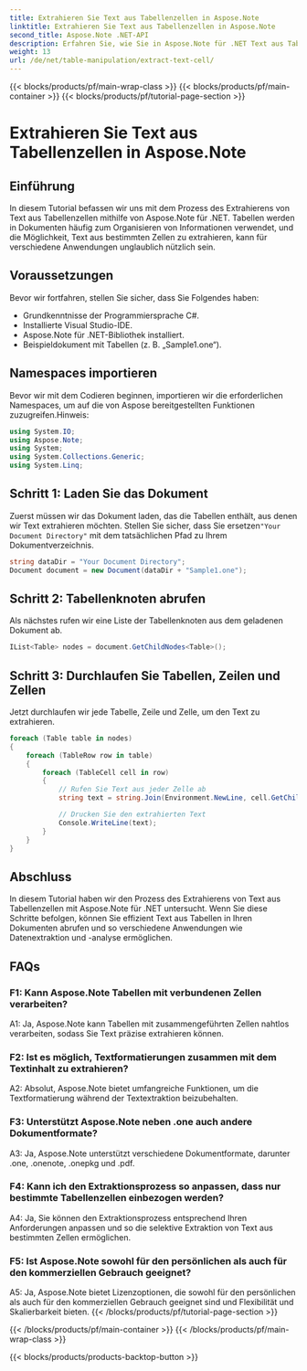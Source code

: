 ```yaml
---
title: Extrahieren Sie Text aus Tabellenzellen in Aspose.Note
linktitle: Extrahieren Sie Text aus Tabellenzellen in Aspose.Note
second_title: Aspose.Note .NET-API
description: Erfahren Sie, wie Sie in Aspose.Note für .NET Text aus Tabellenzellen extrahieren. Erweitern Sie mühelos Ihre Möglichkeiten zur Dokumentenverarbeitung.
weight: 13
url: /de/net/table-manipulation/extract-text-cell/
---
```


{{< blocks/products/pf/main-wrap-class >}}
{{< blocks/products/pf/main-container >}}
{{< blocks/products/pf/tutorial-page-section >}}

# Extrahieren Sie Text aus Tabellenzellen in Aspose.Note

## Einführung

In diesem Tutorial befassen wir uns mit dem Prozess des Extrahierens von Text aus Tabellenzellen mithilfe von Aspose.Note für .NET. Tabellen werden in Dokumenten häufig zum Organisieren von Informationen verwendet, und die Möglichkeit, Text aus bestimmten Zellen zu extrahieren, kann für verschiedene Anwendungen unglaublich nützlich sein.

## Voraussetzungen

Bevor wir fortfahren, stellen Sie sicher, dass Sie Folgendes haben:

- Grundkenntnisse der Programmiersprache C#.
- Installierte Visual Studio-IDE.
- Aspose.Note für .NET-Bibliothek installiert.
- Beispieldokument mit Tabellen (z. B. „Sample1.one“).

## Namespaces importieren

Bevor wir mit dem Codieren beginnen, importieren wir die erforderlichen Namespaces, um auf die von Aspose bereitgestellten Funktionen zuzugreifen.Hinweis:

```csharp
using System.IO;
using Aspose.Note;
using System;
using System.Collections.Generic;
using System.Linq;
```

## Schritt 1: Laden Sie das Dokument

 Zuerst müssen wir das Dokument laden, das die Tabellen enthält, aus denen wir Text extrahieren möchten. Stellen Sie sicher, dass Sie ersetzen`"Your Document Directory"` mit dem tatsächlichen Pfad zu Ihrem Dokumentverzeichnis.

```csharp
string dataDir = "Your Document Directory";
Document document = new Document(dataDir + "Sample1.one");
```

## Schritt 2: Tabellenknoten abrufen

Als nächstes rufen wir eine Liste der Tabellenknoten aus dem geladenen Dokument ab.

```csharp
IList<Table> nodes = document.GetChildNodes<Table>();
```

## Schritt 3: Durchlaufen Sie Tabellen, Zeilen und Zellen

Jetzt durchlaufen wir jede Tabelle, Zeile und Zelle, um den Text zu extrahieren.

```csharp
foreach (Table table in nodes)
{
    foreach (TableRow row in table)
    {
        foreach (TableCell cell in row)
        {
            // Rufen Sie Text aus jeder Zelle ab
            string text = string.Join(Environment.NewLine, cell.GetChildNodes<RichText>().Select(e => e.Text)) + Environment.NewLine;

            // Drucken Sie den extrahierten Text
            Console.WriteLine(text);
        }
    }
}
```

## Abschluss

In diesem Tutorial haben wir den Prozess des Extrahierens von Text aus Tabellenzellen mit Aspose.Note für .NET untersucht. Wenn Sie diese Schritte befolgen, können Sie effizient Text aus Tabellen in Ihren Dokumenten abrufen und so verschiedene Anwendungen wie Datenextraktion und -analyse ermöglichen.

## FAQs

### F1: Kann Aspose.Note Tabellen mit verbundenen Zellen verarbeiten?

A1: Ja, Aspose.Note kann Tabellen mit zusammengeführten Zellen nahtlos verarbeiten, sodass Sie Text präzise extrahieren können.

### F2: Ist es möglich, Textformatierungen zusammen mit dem Textinhalt zu extrahieren?

A2: Absolut, Aspose.Note bietet umfangreiche Funktionen, um die Textformatierung während der Textextraktion beizubehalten.

### F3: Unterstützt Aspose.Note neben .one auch andere Dokumentformate?

A3: Ja, Aspose.Note unterstützt verschiedene Dokumentformate, darunter .one, .onenote, .onepkg und .pdf.

### F4: Kann ich den Extraktionsprozess so anpassen, dass nur bestimmte Tabellenzellen einbezogen werden?

A4: Ja, Sie können den Extraktionsprozess entsprechend Ihren Anforderungen anpassen und so die selektive Extraktion von Text aus bestimmten Zellen ermöglichen.

### F5: Ist Aspose.Note sowohl für den persönlichen als auch für den kommerziellen Gebrauch geeignet?

A5: Ja, Aspose.Note bietet Lizenzoptionen, die sowohl für den persönlichen als auch für den kommerziellen Gebrauch geeignet sind und Flexibilität und Skalierbarkeit bieten.
{{< /blocks/products/pf/tutorial-page-section >}}

{{< /blocks/products/pf/main-container >}}
{{< /blocks/products/pf/main-wrap-class >}}

{{< blocks/products/products-backtop-button >}}
